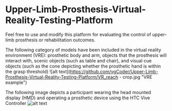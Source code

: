 # Upper-Limb-Prosthesis-Virtual-Reality-Testing-Platform
Feel free to use and modify this platform for evaluating the control of upper-limb prosthesis or rehabilitation outcomes.

The following category of models have been included in the virtual reality environment (VRE): prosthetic body and arm, objects that the prosthesis will interact with, scenic objects (such as table and chair), and visual cue objects (such as the cone depicting whether the prosthetic hand is within the grasp threshold)
![alt text](https://github.com/ygCoder/Upper-Limb-Prosthesis-Virtual-Reality-Testing-Platform/VR_reach - crop.jpg "VRE example")

The following image depicts a participant wearing the head mounted display (HMD) and operating a prosthetic device using the HTC Vive Controller
![alt text](https://github.com/ygCoder/Upper-Limb-Prosthesis-Virtual-Reality-Testing-Platform/splash2.jpg "Participant Figure")

